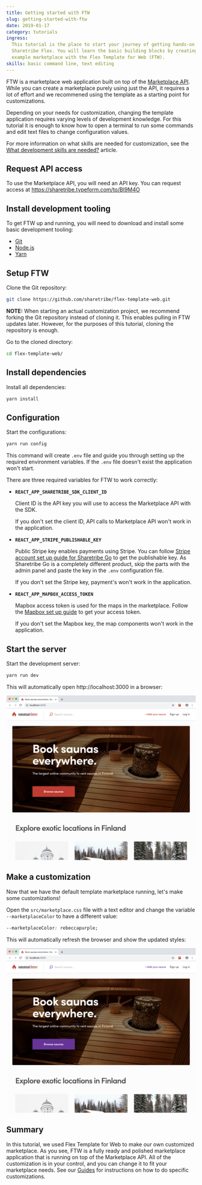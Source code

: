 ```yaml
---
title: Getting started with FTW
slug: getting-started-with-ftw
date: 2019-01-17
category: tutorials
ingress:
  This tutorial is the place to start your journey of getting hands-on with
  Sharetribe Flex. You will learn the basic building blocks by creating an
  example marketplace with the Flex Template for Web (FTW).
skills: basic command line, text editing
---
```


FTW is a marketplace web application built on top of the
[Marketplace API](/background/concepts/#marketplace-api). While you can create a
marketplace purely using just the API, it requires a lot of effort and we
recommened using the template as a starting point for customizations.

Depending on your needs for customization, changing the template application
requires varying levels of development knowledge. For this tutorial it is enough
to know how to open a terminal to run some commands and edit text files to
change configuration values.

For more information on what skills are needed for customization, see the
[What development skills are needed?](/background/development-skills/) article.

## Request API access

To use the Marketplace API, you will need an API key. You can request access at
https://sharetribe.typeform.com/to/BI9M4O

## Install development tooling

To get FTW up and running, you will need to download and install some basic
development tooling:

- [Git](https://git-scm.com/downloads)
- [Node.js](https://nodejs.org/)
- [Yarn](https://yarnpkg.com/docs/install)

## Setup FTW

Clone the Git repository:

```sh
git clone https://github.com/sharetribe/flex-template-web.git
```

**NOTE:** When starting an actual customization project, we recommend forking
the Git repository instead of cloning it. This enables pulling in FTW updates
later. However, for the purposes of this tutorial, cloning the repository is
enough.

Go to the cloned directory:

```sh
cd flex-template-web/
```

## Install dependencies

Install all dependencies:

```sh
yarn install
```

## Configuration

Start the configurations:

```sh
yarn run config
```

This command will create `.env` file and guide you through setting up the
required environment variables. If the `.env` file doesn't exist the application
won't start.

There are three required variables for FTW to work correctly:

- **`REACT_APP_SHARETRIBE_SDK_CLIENT_ID`**

  Client ID is the API key you will use to access the Marketplace API with the
  SDK.

  If you don't set the client ID, API calls to Marketplace API won't work in the
  application.

- **`REACT_APP_STRIPE_PUBLISHABLE_KEY`**

  Public Stripe key enables payments using Stripe. You can follow
  [Stripe account set up guide for Sharetribe Go](https://help.sharetribe.com/sharetribe-go-payments-and-transactions/online-payments-with-stripe/how-to-configure-your-stripe-account-and-get-api-keys-for-your-marketplace)
  to get the publishable key. As Sharetribe Go is a completely different
  product, skip the parts with the admin panel and paste the key in the `.env`
  configuration file.

  If you don't set the Stripe key, payment's won't work in the application.

- **`REACT_APP_MAPBOX_ACCESS_TOKEN`**

  Mapbox access token is used for the maps in the marketplace. Follow the
  [Mapbox set up guide](/guides/how-to-set-up-mapbox-for-ftw/) to get your
  access token.

  If you don't set the Mapbox key, the map components won't work in the
  application.

## Start the server

Start the development server:

```sh
yarn run dev
```

This will automatically open http://localhost:3000 in a browser:

![Default marketplace screenshot](./saunatime-default.png)

## Make a customization

Now that we have the default template marketplace running, let's make some
customizations!

Open the `src/marketplace.css` file with a text editor and change the variable
`--marketplaceColor` to have a different value:

```css
--marketplaceColor: rebeccapurple;
```

This will automatically refresh the browser and show the updated styles:

![Customized marketplace screenshot](./saunatime-customized.png)

## Summary

In this tutorial, we used Flex Template for Web to make our own customized
marketplace. As you see, FTW is a fully ready and polished marketplace
application that is running on top of the Marketplace API. All of the
customization is in your control, and you can change it to fit your marketplace
needs. See our [Guides](/guides/) for instructions on how to do specific
customizations.
